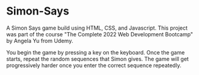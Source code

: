 # Simon-Says

A Simon Says game build using HTML, CSS, and Javascript. This project was part of the course "The Complete 2022 Web Development Bootcamp" by Angela Yu from Udemy.

You begin the game by pressing a key on the keyboard. 
Once the game starts, repeat the random sequences that Simon gives. The game will get progressively harder once you enter the correct sequence repeatedly.
